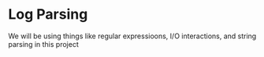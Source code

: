 # Log Parsing

We will be using things like regular expressioons, I/O interactions, and string parsing
in this project
